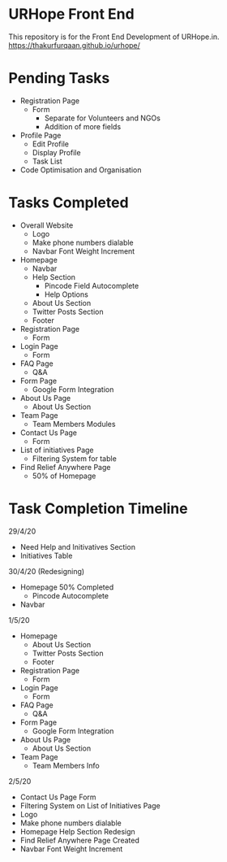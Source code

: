 # URHope Front End
This repository is for the Front End Development of URHope.in.
https://thakurfurqaan.github.io/urhope/

# Pending Tasks  

- Registration Page
  - Form 
    - Separate for Volunteers and NGOs
    - Addition of more fields
- Profile Page
  - Edit Profile
  - Display Profile
  - Task List
- Code Optimisation and Organisation


# Tasks Completed
- Overall Website
  - Logo
  - Make phone numbers dialable
  - Navbar Font Weight Increment
- Homepage
  - Navbar
  - Help Section
    - Pincode Field Autocomplete
    - Help Options
  - About Us Section
  - Twitter Posts Section
  - Footer
- Registration Page
  - Form
- Login Page
  - Form
- FAQ Page
  - Q&A
- Form Page
  - Google Form Integration
- About Us Page
  - About Us Section
- Team Page
  - Team Members Modules
- Contact Us Page 
  - Form
- List of initiatives Page
  - Filtering System for table
- Find Relief Anywhere Page
  - 50% of Homepage

# Task Completion Timeline

29/4/20
- Need Help and Initivatives Section
- Initiatives Table

30/4/20 (Redesigning)
- Homepage 50% Completed
  - Pincode Autocomplete
- Navbar

1/5/20
- Homepage
  - About Us Section
  - Twitter Posts Section
  - Footer
- Registration Page
  - Form
- Login Page
  - Form
- FAQ Page
  - Q&A
- Form Page
  - Google Form Integration
- About Us Page
  - About Us Section
- Team Page
  - Team Members Info

2/5/20
- Contact Us Page Form
- Filtering System on List of Initiatives Page
- Logo
- Make phone numbers dialable
- Homepage Help Section Redesign
- Find Relief Anywhere Page Created
- Navbar Font Weight Increment

